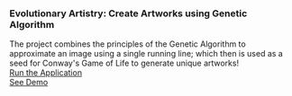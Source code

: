 ### Evolutionary Artistry: Create Artworks using Genetic Algorithm 

The project combines the principles of the Genetic Algorithm to approximate an image using a single running line; which then is used as a seed for Conway's Game of Life to generate unique artworks! 
<br>
[Run the Application]("https://evolutionary-artistry.streamlit.app/")
<br>
[See Demo](https://www.youtube.com/embed/Fg6OHpA3eCE)
